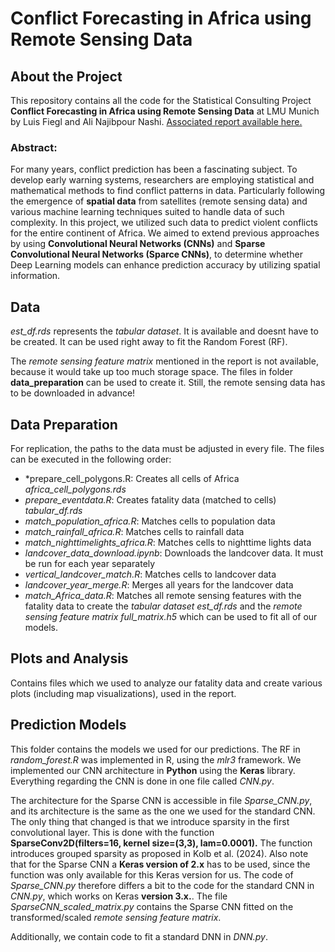 # Conflict Forecasting in Africa using Remote Sensing Data
## About the Project
This repository contains all the code for the Statistical Consulting Project **Conflict Forecasting in Africa using Remote Sensing Data** at LMU Munich by Luis Fiegl and Ali Najibpour Nashi. 
[Associated report available here.](https://drive.google.com/drive/folders/1lDDNRQymG_GIfyfR11VdzBnzfWMKmDkM?usp=sharing)

### Abstract:
For many years, conflict prediction has been a fascinating subject. To develop early warning systems, researchers are employing statistical and mathematical methods to find conflict patterns in data. Particularly following the emergence of **spatial data** from satellites (remote sensing data) and various machine learning techniques suited to handle data of such complexity. In this project, we utilized such data to predict violent conflicts for the entire continent of Africa. We aimed to extend previous approaches by using **Convolutional Neural Networks (CNNs)** and **Sparse Convolutional Neural Networks (Sparce CNNs)**, to determine whether Deep Learning models can enhance prediction accuracy by utilizing spatial information.

## Data
*est_df.rds* represents the *tabular dataset*. It is available and doesnt have to be created. It can be used right away to fit the Random Forest (RF).

The *remote sensing feature matrix* mentioned in the report is not available, because it would take up too much storage space. The files in folder **data_preparation** can be used to create it. Still, the remote sensing data has to be downloaded in advance!

## Data Preparation
For replication, the paths to the data must be adjusted in every file. The files can be executed in the following order:
- *prepare_cell_polygons.R: Creates all cells of Africa *africa_cell_polygons.rds*
- *prepare_eventdata.R*: Creates fatality data (matched to cells) *tabular_df.rds*
- *match_population_africa.R*: Matches cells to population data
- *match_rainfall_africa.R*: Matches cells to rainfall data
- *match_nighttimelights_africa.R*: Matches cells to nighttime lights data
- *landcover_data_download.ipynb*: Downloads the landcover data. It must be run for each year separately
- *vertical_landcover_match.R*: Matches cells to landcover data
- *landcover_year_merge.R*: Merges all years for the landcover data
- *match_Africa_data.R*: Matches all remote sensing features with the fatality data to create the *tabular dataset* *est_df.rds* and the *remote sensing feature matrix* *full_matrix.h5* which can be used to fit all of our models.

## Plots and Analysis
Contains files which we used to analyze our fatality data and create various plots (including map visualizations), used in the report.

## Prediction Models
This folder contains the models we used for our predictions. The RF in *random_forest.R* was implemented in R, using the *mlr3* framework. We implemented our CNN architecture in **Python** using the **Keras** library. Everything regarding the CNN is done in one file called *CNN.py*.

The architecture for the Sparse CNN is accessible in file *Sparse_CNN.py*, and its architecture is the same as the one we used for the standard CNN. The only thing that changed is that we introduce sparsity in the first convolutional layer. This is done with the function **SparseConv2D(filters=16, kernel size=(3,3), lam=0.0001).** The function introduces grouped sparsity as proposed in Kolb et al. (2024). Also note that for the Sparse CNN a **Keras version of 2.x** has to be used, since the function was only available for this Keras version for us. The code
of *Sparse_CNN.py* therefore differs a bit to the code for the standard CNN in *CNN.py*, which works on Keras **version 3.x.**. The file *SparseCNN_scaled_matrix.py* contains the Sparse CNN fitted on the transformed/scaled *remote sensing feature matrix*.

Additionally, we contain code to fit a standard DNN in *DNN.py*.
